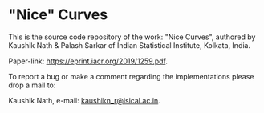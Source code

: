 # "Nice" Curves

This is the source code repository of the work: "Nice Curves", 
authored by Kaushik Nath & Palash Sarkar of Indian Statistical Institute, Kolkata, India.

Paper-link: https://eprint.iacr.org/2019/1259.pdf.

To report a bug or make a comment regarding the implementations please drop a mail to:

Kaushik Nath, e-mail: kaushikn_r@isical.ac.in.
